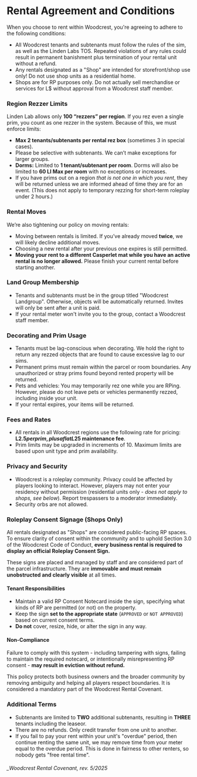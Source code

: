 # Rental Agreement and Conditions

When you choose to rent within Woodcrest, you're agreeing to adhere to the following conditions:
- All Woodcrest tenants and subtenants must follow the rules of the sim, as well as the Linden Labs TOS. Repeated violations of any rules could result in permanent banishment plus termination of your rental unit without a refund.
- Any rentals designated as a "Shop" are intended for storefront/shop use only! Do not use shop units as a residential home. 
- Shops are for RP purposes only. Do not actually sell merchandise or services for L$ without approval from a Woodcrest staff member.
  
### **Region Rezzer Limits**
Linden Lab allows only **100 “rezzers” per region**. If you rez even a single prim, you count as one rezzer in the system. Because of this, we must enforce limits:

- **Max 2 tenants/subtenants per rental rez box** (sometimes 3 in special cases).
- Please be selective with subtenants. We can’t make exceptions for larger groups.
- **Dorms:** Limited to **1 tenant/subtenant per room**. Dorms will also be limited to **60 LI Max per room** with no exceptions or increases.
- If you have prims out on a region *that is not one in which you rent*, they will be returned unless we are informed ahead of time they are for an event. (This does not apply to temporary rezzing for short-term roleplay under 2 hours.)

### **Rental Moves**
We’re also tightening our policy on moving rentals:

- Moving between rentals is limited. If you’ve already moved **twice**, we will likely decline additional moves.
- Choosing a new rental after your previous one expires is still permitted.
- **Moving your rent to a different Casperlet mat while you have an active rental is no longer allowed.** Please finish your current rental before starting another.

### Land Group Membership
- Tenants and subtenants must be in the group titled "Woodcrest Landgroup". Otherwise, objects will be automatically returned. Invites will only be sent after a unit is paid. 
- If your rental meter won't invite you to the group, contact a Woodcrest staff member.

### Decorating and Prim Usage
- Tenants must be lag-conscious when decorating. We hold the right to return any rezzed objects that are found to cause excessive lag to our sims.
- Permanent prims must remain within the parcel or room boundaries. Any unauthorized or stray prims found beyond rented property will be returned.
- Pets and vehicles: You may temporarily rez one while you are RPing. However, please do not leave pets or vehicles permanently rezzed, including inside your unit.
- If your rental expires, your items will be returned.

### Fees and Rates
- All rentals in all Woodcrest regions use the following rate for pricing: **L$2.5 per prim, plus a flat L$25 maintenance fee**.
- Prim limits may be upgraded in increments of 10. Maximum limits are based upon unit type and prim availability.

### Privacy and Security
- Woodcrest is a roleplay community. Privacy could be affected by players looking to interact. However, players may not enter your residency without permission (residential units only - *does not apply to shops, see below*). Report trespassers to a moderator immediately.
- Security orbs are not allowed.

### Roleplay Consent Signage (Shops Only)

All rentals designated as "Shops" are considered public-facing RP spaces. To ensure clarity of consent within the community and to uphold Section 3.0 of the Woodcrest Code of Conduct, **every business rental is required to display an official Roleplay Consent Sign.**

These signs are placed and managed by staff and are considered part of the parcel infrastructure. They are **immovable and must remain unobstructed and clearly visible** at all times.

#### Tenant Responsibilities

- Maintain a valid RP Consent Notecard inside the sign, specifying what kinds of RP are permitted (or not) on the property.
- Keep the sign **set to the appropriate state** (`APPROVED` or `NOT APPROVED`) based on current consent terms.
- **Do not** cover, resize, hide, or alter the sign in any way.

#### Non-Compliance

Failure to comply with this system - including tampering with signs, failing to maintain the required notecard, or intentionally misrepresenting RP consent - **may result in eviction without refund.**

This policy protects both business owners and the broader community by removing ambiguity and helping all players respect boundaries. It is considered a mandatory part of the Woodcrest Rental Covenant.

### Additional Terms
- Subtenants are limited to **TWO** additional subtenants, resulting in **THREE** tenants including the leaseor.
- There are no refunds. Only credit transfer from one unit to another.
- If you fail to pay your rent within your unit's "overdue" period, then continue renting the same unit, we may remove time from your meter equal to the overdue period. This is done in fairness to other renters, so nobody gets "free rental time".

###### _Woodcrest Rental Covenant, rev. 5/2025
